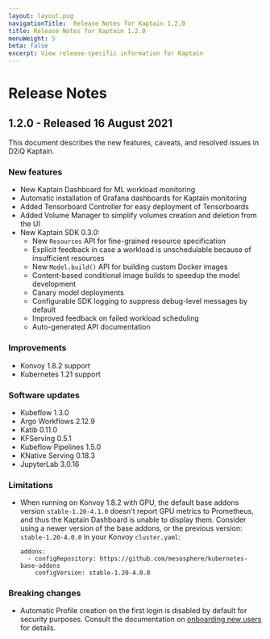 ```yaml
---
layout: layout.pug
navigationTitle:  Release Notes for Kaptain 1.2.0
title: Release Notes for Kaptain 1.2.0
menuWeight: 5
beta: false
excerpt: View release-specific information for Kaptain
---
```


# Release Notes

## 1.2.0 - Released 16 August 2021

This document describes the new features, caveats, and resolved issues in D2iQ Kaptain.

### New features
* New Kaptain Dashboard for ML workload monitoring
* Automatic installation of Grafana dashboards for Kaptain monitoring
* Added Tensorboard Controller for easy deployment of Tensorboards
* Added Volume Manager to simplify volumes creation and deletion from the UI
* New Kaptain SDK 0.3.0:
  * New `Resources` API for fine-grained resource specification
  * Explicit feedback in case a workload is unschedulable because of insufficient resources
  * New `Model.build()` API for building custom Docker images
  * Content-based conditional image builds to speedup the model development
  * Canary model deployments
  * Configurable SDK logging to suppress debug-level messages by default
  * Improved feedback on failed workload scheduling
  * Auto-generated API documentation

### Improvements
* Konvoy 1.8.2 support
* Kubernetes 1.21 support

### Software updates
* Kubeflow 1.3.0
* Argo Workflows 2.12.9
* Katib 0.11.0
* KFServing 0.5.1
* Kubeflow Pipelines 1.5.0
* KNative Serving 0.18.3
* JupyterLab 3.0.16

### Limitations
* When running on Konvoy 1.8.2 with GPU, the default base addons version `stable-1.20-4.1.0` doesn't report GPU
metrics to Prometheus, and thus the Kaptain Dashboard is unable to display them. Consider using a newer version of the base
addons, or the previous version: `stable-1.20-4.0.0` in your Konvoy `cluster.yaml`:
  ```
  addons:
    - configRepository: https://github.com/mesosphere/kubernetes-base-addons
      configVersion: stable-1.20-4.0.0
  ```

### Breaking changes
* Automatic Profile creation on the first login is disabled by default for security purposes.
Consult the documentation on [onboarding new users][onboarding-new-users] for details.

[onboarding-new-users]: ../../user-management#onboarding-new-users
